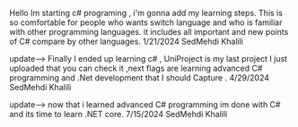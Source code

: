 Hello 
Im starting c# programing , i'm gonna add my learning steps.
This is so comfortable for people who wants switch language and who is familiar with other programming languages.
it includes all important and new points of C# compare by other languages.
1/21/2024 SedMehdi Khalili

update-->
Finally I ended up learning c# , UniProject is my last project I just uploaded that you can check it ,next flags are learning advanced C# programming and .Net development that I should Capture .
4/29/2024 SedMehdi Khalili

update--> 
now that i learned advanced C# programming im done with C# and its time to learn .NET core.
7/15/2024 SedMehdi Khalili
